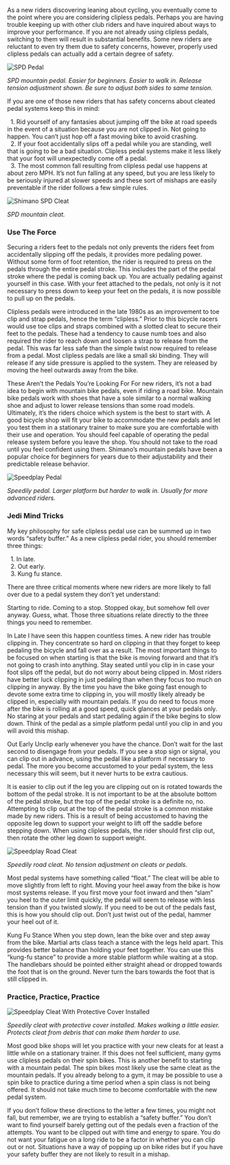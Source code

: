 As a new riders discovering leaning about cycling, you eventually come to the point where you are considering clipless pedals. Perhaps you are having trouble keeping up with other club riders and have inquired about ways to improve your performance. If you are not already using clipless pedals, switching to them will result in substantial benefits. Some new riders are reluctant to even try them due to safety concerns, however, properly used clipless pedals can actually add a certain degree of safety.

<div class="float-start p-3 ps-0 w-50">
  <img class="w-100" src="assets/posts/bicycles/clipped-in-guide-for-new-clipless-pedal-users/spd-pedal.jpg" alt="SPD Pedal" />
  <p>
    <em>SPD mountain pedal. Easier for beginners. Easier to walk in. Release tension adjustment shown. Be sure to adjust both sides to same tension.</em>
  </p>
</div>

If you are one of those new riders that has safety concerns about cleated pedal systems keep this in mind:

&nbsp; 1. Rid yourself of any fantasies about jumping off the bike at road speeds in the event of a situation because you are not clipped in. Not going to happen. You can’t just hop off a fast moving bike to avoid crashing.\
&nbsp; 2. If your foot accidentally slips off a pedal while you are standing, well that is going to be a bad situation. Clipless pedal systems make it less likely that your foot will unexpectedly come off a pedal.\
&nbsp; 3. The most common fall resulting from clipless pedal use happens at about zero MPH. It’s not fun falling at any speed, but you are less likely to be seriously injured at slower speeds and these sort of mishaps are easily preventable if the rider follows a few simple rules.

<div class="float-end p-3 pe-0 w-50">
  <img class="w-100" src="assets/posts/bicycles/clipped-in-guide-for-new-clipless-pedal-users/spd-cleat.jpg" alt="Shimano SPD Cleat" />
   <p>
    <em>SPD mountain cleat.</em>
  </p>
</div>

 ### Use The Force ###
Securing a riders feet to the pedals not only prevents the riders feet from accidentally slipping off the pedals, it provides more pedaling power. Without some form of foot retention, the rider is required to press on the pedals through the entire pedal stroke. This includes the part of the pedal stroke where the pedal is coming back up. You are actually pedaling against yourself in this case. With your feet attached to the pedals, not only is it not necessary to press down to keep your feet on the pedals, it is now possible to pull up on the pedals.

Clipless pedals were introduced in the late 1980s as an improvement to toe clip and strap pedals, hence the term “clipless.” Prior to this bicycle racers would use toe clips and straps combined with a slotted cleat to secure their feet to the pedals. These had a tendency to cause numb toes and also required the rider to reach down and loosen a strap to release from the pedal. This was far less safe than the simple twist now required to release from a pedal. Most clipless pedals are like a small ski binding. They will release if any side pressure is applied to the system. They are released by moving the heel outwards away from the bike.

These Aren’t the Pedals You’re Looking For
For new riders, it’s not a bad idea to begin with mountain bike pedals, even if riding a road bike. Mountain bike pedals work with shoes that have a sole similar to a normal walking shoe and adjust to lower release tensions than some road models. Ultimately, it’s the riders choice which system is the best to start with. A good bicycle shop will fit your bike to accommodate the new pedals and let you test them in a stationary trainer to make sure you are comfortable with their use and operation. You should feel capable of operating the pedal release system before you leave the shop. You should not take to the road until you feel confident using them. Shimano’s mountain pedals have been a popular choice for beginners for years due to their adjustability and their predictable release behavior.

<div class="float-start p-3 ps-0 w-50">
  <img class="w-100" src="assets/posts/bicycles/clipped-in-guide-for-new-clipless-pedal-users/speedplay-pedal.jpg" alt="Speedplay Pedal" />
  <p>
    <em>Speedily pedal. Larger platform but harder to walk in. Usually for more advanced riders.</em>
  </p>
</div>

### Jedi Mind Tricks ###
My key philosophy for safe clipless pedal use can be summed up in two words “safety buffer.” As a new clipless pedal rider, you should remember three things:

&nbsp; 1. In late.\
&nbsp; 2. Out early.\
&nbsp; 3. Kung fu stance.

There are three critical moments where new riders are more likely to fall over due to a pedal system they don’t yet understand:

Starting to ride.
Coming to a stop.
Stopped okay, but somehow fell over anyway.
Guess, what. Those three situations relate directly to the three things you need to remember.

In Late
I have seen this happen countless times. A new rider has trouble clipping in. They concentrate so hard on clipping in that they forget to keep pedaling the bicycle and fall over as a result. The most important things to be focused on when starting is that the bike is moving forward and that it’s not going to crash into anything. Stay seated until you clip in in case your foot slips off the pedal, but do not worry about being clipped in. Most riders have better luck clipping in just pedaling than when they focus too much on clipping in anyway. By the time you have the bike going fast enough to devote some extra time to clipping in, you will mostly likely already be clipped in, especially with mountain pedals. If you do need to focus more after the bike is rolling at a good speed, quick glances at your pedals only. No staring at your pedals and start pedaling again if the bike begins to slow down. Think of the pedal as a simple platform pedal until you clip in and you will avoid this mishap.

Out Early
Unclip early whenever you have the chance. Don’t wait for the last second to disengage from your pedals. If you see a stop sign or signal, you can clip out in advance, using the pedal like a platform if necessary to pedal. The more you become accustomed to your pedal system, the less necessary this will seem, but it never hurts to be extra cautious.

It is easier to clip out if the leg you are clipping out on is rotated towards the bottom of the pedal stroke. It is not important to be at the absolute bottom of the pedal stroke, but the top of the pedal stroke is a definite no, no. Attempting to clip out at the top of the pedal stroke is a common mistake made by new riders. This is a result of being accustomed to having the opposite leg down to support your weight to lift off the saddle before stepping down. When using clipless pedals, the rider should first clip out, then rotate  the other leg down to support weight.

<div class="float-start p-3 ps-0 w-50">
  <img class="w-100" src="assets/posts/bicycles/clipped-in-guide-for-new-clipless-pedal-users/speedplay-cleat.jpg" alt="Speedplay Road Cleat" />
  <p>
    <em>Speedily road cleat. No tension adjustment on cleats or pedals.</em>
  </p>
</div>

Most pedal systems have something called “float.” The cleat will be able to move slightly from left to right. Moving your heel away from the bike is how most systems release. If you first move your foot inward and then “slam” you heel to the outer limit quickly, the pedal will seem to release with less tension than if you twisted slowly. If you need to be out of the pedals fast, this is how you should clip out. Don’t just twist out of the pedal, hammer your heel out of it.

Kung Fu Stance
When you step down, lean the bike over and step away from the bike. Martial arts class teach a stance with the legs held apart. This provides better balance than holding your feet together. You can use this “kung-fu stance” to provide a more stable platform while waiting at a stop. The handlebars should be pointed either straight ahead or dropped towards the foot that is on the ground. Never turn the bars towards the foot that is still clipped in.

### Practice, Practice, Practice ###

<div class="float-end p-3 pe-0 w-25">
  <img class="w-100" src="assets/posts/bicycles/clipped-in-guide-for-new-clipless-pedal-users/speedplay-cleat-with-cover.jpg" alt="Speedplay Cleat With Protective Cover Installed" />
  <p>
    <em>Speedily cleat with protective cover installed. Makes walking a little easier. Protects cleat from debris that can make them harder to use.</em>
  </p>
</div>

Most good bike shops will let you practice with your new cleats for at least a little while on a stationary trainer. If this does not feel sufficient, many gyms use clipless pedals on their spin bikes. This is another benefit to starting with a mountain pedal. The spin bikes most likely use the same cleat as the mountain pedals. If you already belong to a gym, it may be possible to use a spin bike to practice during a time period when a spin class is not being offered. It should not take much time to become comfortable with the new pedal system.

If you don’t follow these directions to the letter a few times, you might not fall, but remember, we are trying to establish a “safety buffer.” You don’t want to find yourself barely getting out of the pedals even a fraction of the attempts. You want to be clipped out with time and energy to spare. You do not want your fatigue on a long ride to be a factor in whether you can clip out or not. Situations have a way of popping up on bike rides but if you have your safety buffer they are not likely to result in a mishap.